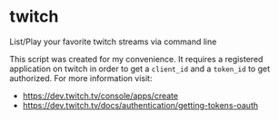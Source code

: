 # twitch
List/Play your favorite twitch streams via command line

This script was created for my convenience. It requires a registered application on twitch in order to get a `client_id` and a `token_id` to get authorized. For more information visit:

* https://dev.twitch.tv/console/apps/create
* https://dev.twitch.tv/docs/authentication/getting-tokens-oauth
